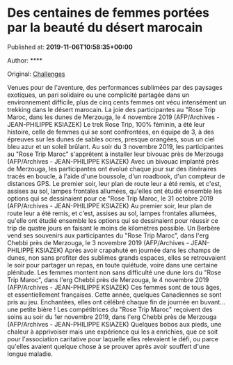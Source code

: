 
# Des centaines de femmes portées par la beauté du désert marocain

Published at: **2019-11-06T10:58:35+00:00**

Author: ****

Original: [Challenges](https://www.challenges.fr/sport/des-centaines-de-femmes-portees-par-la-beaute-du-desert-marocain_683380)

Venues pour de l'aventure, des performances sublimées par des paysages exotiques, un pari solidaire ou une complicité partagée dans un environnement difficile, plus de cinq cents femmes ont vécu intensément un trekking dans le désert marocain.
La joie des participantes au "Rose Trip Maroc, dans les dunes de Merzouga, le 4 novembre 2019 (AFP/Archives - JEAN-PHILIPPE KSIAZEK)
Le trek Rose Trip, 100% féminin, a été leur histoire, celle de femmes qui se sont confrontées, en équipe de 3, à des épreuves sur les dunes de sables ocres, presque orangées, sous un ciel bleu azur et un soleil brûlant.
Au soir du 3 novembre 2019, les participantes au "Rose Trip Maroc" s'apprêtent à installer leur bivouac près de Merzouga (AFP/Archives - JEAN-PHILIPPE KSIAZEK)
Avec un bivouac implanté près de Merzouga, les participantes ont évolué chaque jour sur des itinéraires tracés en boucle, à l'aide d'une boussole, d'un roadbook, d'un compteur de distances GPS.
Le premier soir, leur plan de route leur a été remis, et c'est, assises au sol, lampes frontales allumées, qu'elles ont étudié ensemble les options qui se dessinaient pour ce "Rose Trip Maroc, le 31 octobre 2019 (AFP/Archives - JEAN-PHILIPPE KSIAZEK)
Au premier soir, leur plan de route leur a été remis, et c'est, assises au sol, lampes frontales allumées, qu'elle ont étudié ensemble les options qui se dessinaient pour réussir ce trip de quatre jours en faisant le moins de kilomètres possible.
Un Berbère vend ses souvenirs aux participantes du "Rose Trip Maroc", dans l'erg Chebbi près de Merzouga, le 3 novembre 2019 (AFP/Archives - JEAN-PHILIPPE KSIAZEK)
Après avoir crapahuté en journée dans les champs de dunes, non sans profiter des sublimes grands espaces, elles se retrouvaient le soir pour partager un repas, en toute quiétude, voire dans une certaine plénitude.
Les femmes montent non sans difficulté une dune lors du "Rose Trip Maroc", dans l'erg Chebbi près de Merzouga, le 4 novembre 2019 (AFP/Archives - JEAN-PHILIPPE KSIAZEK)
Ces femmes sont de tous âges, et essentiellement françaises. Cette année, quelques Canadiennes se sont pris au jeu. Enchantées, elles ont célébré chaque fin de journée en buvant... une petite bière !
Les compétitrices du "Rose Trip Maroc" reçoivent des soins au soir du 1er novembre 2019, dans l'erg Chebbi près de Merzouga (AFP/Archives - JEAN-PHILIPPE KSIAZEK)
Quelques bobos aux pieds, une chaleur à apprivoiser mais une expérience qui les a enrichies, que ce soit pour l'association caritative pour laquelle elles relevaient le défi, ou parce qu'elles avaient quelque chose à se prouver après avoir souffert d'une longue maladie.

